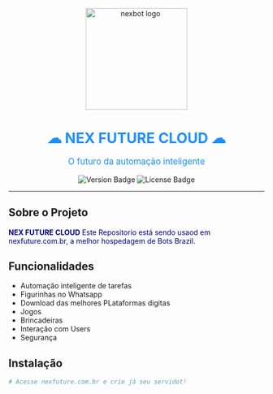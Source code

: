 
<p align="center">
  <img src="https://brieffib.sirv.com/logo.png" alt="nexbot logo" width="200" />
</p>

<h1 align="center" style="color: #1E90FF;">☁ NEX FUTURE CLOUD ☁</h1>

<p align="center" style="color: #1E90FF; font-size: 1.2em;">
  O futuro da automação inteligente
</p>

<p align="center">
  <img src="https://img.shields.io/badge/version-1.0-blue" alt="Version Badge" />
  <img src="https://img.shields.io/badge/license-MIT-blue" alt="License Badge" />
</p>

---

## Sobre o Projeto

<p style="color: #000080;">
  <strong>NEX FUTURE CLOUD</strong> Este Repositorio está sendo usaod em nexfuture.com.br, a melhor hospedagem de Bots Brazil.
</p>

## Funcionalidades

- Automação inteligente de tarefas
- Figurinhas no Whatsapp
- Download das melhores PLataformas digitas
- Jogos 
- Brincadeiras
- Interação com Users
- Segurança

## Instalação

```sh
# Acesse nexfuture.com.br e crie já seu servidot!
